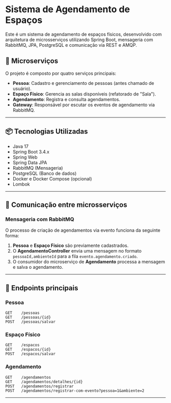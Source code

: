 # Sistema de Agendamento de Espaços

Este é um sistema de agendamento de espaços físicos, desenvolvido com arquitetura de microsserviços utilizando Spring Boot, mensageria com RabbitMQ, JPA, PostgreSQL e comunicação via REST e AMQP.

## 🧱 Microserviços

O projeto é composto por quatro serviços principais:

- **Pessoa**: Cadastro e gerenciamento de pessoas (antes chamado de usuário).
- **Espaço Físico**: Gerencia as salas disponíveis (refatorado de "Sala").
- **Agendamento**: Registra e consulta agendamentos.
- **Gateway**: Responsável por escutar os eventos de agendamento via RabbitMQ.

---

## 📦 Tecnologias Utilizadas

- Java 17
- Spring Boot 3.4.x
- Spring Web
- Spring Data JPA
- RabbitMQ (Mensageria)
- PostgreSQL (Banco de dados)
- Docker e Docker Compose (opcional)
- Lombok

---

## 🔁 Comunicação entre microsserviços

### Mensageria com RabbitMQ

O processo de criação de agendamentos via evento funciona da seguinte forma:

1. **Pessoa** e **Espaço Físico** são previamente cadastrados.
2. O **AgendamentoController** envia uma mensagem no formato `pessoaId,ambienteId` para a fila `evento.agendamento.criado`.
3. O consumidor do microserviço de **Agendamento** processa a mensagem e salva o agendamento.

---

## 🎯 Endpoints principais

### Pessoa

```http
GET    /pessoas
GET    /pessoas/{id}
POST   /pessoas/salvar
```

### Espaço Físico

```http
GET    /espacos
GET    /espacos/{id}
POST   /espacos/salvar
```

### Agendamento

```http
GET    /agendamentos
GET    /agendamentos/detalhes/{id}
POST   /agendamentos/registrar
POST   /agendamentos/registrar-com-evento?pessoa=1&ambiente=2
```

---